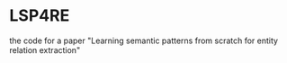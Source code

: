 # LSP4RE

the code for a paper "Learning semantic patterns from scratch for entity relation extraction"
